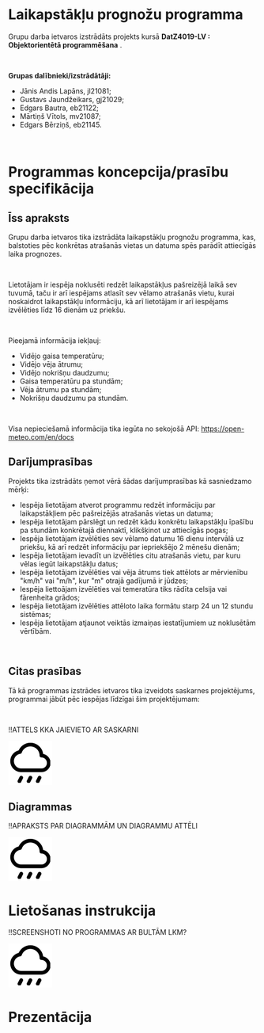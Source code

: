 # Laikapstākļu prognožu programma

Grupu darba ietvaros izstrādāts projekts kursā  __DatZ4019-LV : Objektorientētā programmēšana__ .

<br/>

__Grupas dalībnieki/izstrādātāji:__
- Jānis Andis Lapāns, jl21081;
- Gustavs Jaundžeikars, gj21029;
- Edgars Bautra, eb21122;
- Mārtiņš Vītols, mv21087;
- Edgars Bērziņš, eb21145.

<br/>

# Programmas koncepcija/prasību specifikācija

## Īss apraksts

Grupu darba ietvaros tika izstrādāta laikapstākļu prognožu programma, kas, balstoties pēc 
konkrētas atrašanās vietas un datuma spēs parādīt attiecīgās laika prognozes.

<br/>

Lietotājam ir iespēja noklusēti redzēt laikapstākļus pašreizējā laikā sev tuvumā, taču ir arī 
iespējams atlasīt sev vēlamo atrašanās vietu, kurai noskaidrot laikapstākļu informāciju, kā arī 
lietotājam ir arī iespējams izvēlēties līdz 16 dienām uz priekšu.

<br/>

Pieejamā informācija iekļauj:
- Vidējo gaisa temperatūru;
- Vidējo vēja ātrumu;
- Vidējo nokrišņu daudzumu;
- Gaisa temperatūru pa stundām;
- Vēja ātrumu pa stundām;
- Nokrišņu daudzumu pa stundām.

<br/>

Visa nepieciešamā informācija tika iegūta no sekojošā API: https://open-meteo.com/en/docs

## Darījumprasības

Projekts tika izstrādāts ņemot vērā šādas darījumprasības kā sasniedzamo mērķi:
- Iespēja lietotājam atverot programmu redzēt informāciju par laikapstākļiem pēc pašreizējās
atrašanās vietas un datuma;
- Iespēja lietotājam pārslēgt un redzēt kādu konkrētu laikapstākļu īpašību pa stundām konkrētajā
diennaktī, klikšķinot uz attiecīgās pogas;
- Iespēja lietotājam izvēlēties sev vēlamo datumu 16 dienu intervālā uz priekšu, kā arī redzēt
informāciju par iepriekšējo 2 mēnešu dienām;
- Iespēja lietotājam ievadīt un izvēlēties citu atrašanās vietu, par kuru vēlas iegūt laikapstākļu datus;
- Iespēja lietotājam izvēlēties vai vēja ātrums tiek attēlots ar mērvienību "km/h" vai "m/h", kur "m"
otrajā gadījumā ir jūdzes;
- Iespēja liettoājam izvēlēties vai temeratūra tiks rādīta celsija vai fārenheita grādos;
- Iespēja lietotājam izvēlēties attēloto laika formātu starp 24 un 12 stundu sistēmas;
- Iespēja lietotājam atjaunot veiktās izmaiņas iestatījumiem uz noklusētām vērtībām.

<br/>

## Citas prasības

Tā kā programmas izstrādes ietvaros tika izveidots saskarnes projektējums, programmai jābūt pēc iespējas
līdzīgai šim projektējumam:

<br/>

!!ATTELS KKA JAIEVIETO AR SASKARNI

![SASKARNE](resources/Images/Precipitation-Icon.png)

## Diagrammas

!!APRAKSTS PAR DIAGRAMMĀM UN DIAGRAMMU ATTĒLI

![DIAGRAMMA](resources/Images/Precipitation-Icon.png)

# Lietošanas instrukcija

!!SCREENSHOTI NO PROGRAMMAS AR BULTĀM LKM?

![INST](resources/Images/Precipitation-Icon.png)

# Prezentācija
